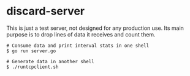 # discard-server
This is just a test server, not designed for any production use. Its main purpose is to drop lines of data it receives and count them.


```
# Consume data and print interval stats in one shell
$ go run server.go

# Generate data in another shell
$ ./runtcpclient.sh
```
